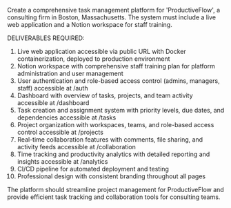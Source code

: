 Create a comprehensive task management platform for 'ProductiveFlow', a consulting firm in Boston, Massachusetts. The system must include a live web application and a Notion workspace for staff training.

DELIVERABLES REQUIRED:
1. Live web application accessible via public URL with Docker containerization, deployed to production environment
2. Notion workspace with comprehensive staff training plan for platform administration and user management
3. User authentication and role-based access control (admins, managers, staff) accessible at /auth
4. Dashboard with overview of tasks, projects, and team activity accessible at /dashboard
5. Task creation and assignment system with priority levels, due dates, and dependencies accessible at /tasks
6. Project organization with workspaces, teams, and role-based access control accessible at /projects
7. Real-time collaboration features with comments, file sharing, and activity feeds accessible at /collaboration
8. Time tracking and productivity analytics with detailed reporting and insights accessible at /analytics
9. CI/CD pipeline for automated deployment and testing
10. Professional design with consistent branding throughout all pages

The platform should streamline project management for ProductiveFlow and provide efficient task tracking and collaboration tools for consulting teams.
